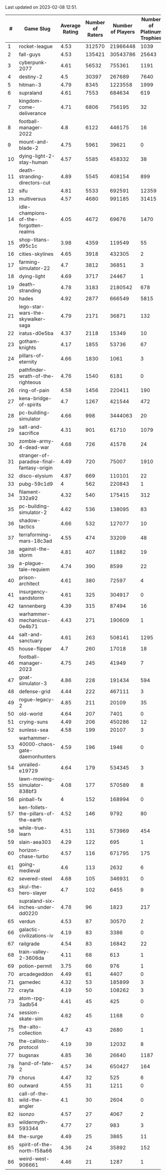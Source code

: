 Last updated on 2023-02-08 12:51.


|#|Game Slug|Average Rating|Number of Raters|Number of Players|Number of Platinum Trophies|Max Rarity (%)|
|---|---|---|---|---|---|---|
|1|rocket-league|4.53|312570|21966448|1039|78|
|2|fall-guys|4.53|135421|30543786|25643|2|
|3|cyberpunk-2077|4.61|56532|755361|1191|66|
|4|destiny-2|4.5|30397|267689|7640|94|
|5|hitman-3|4.79|8345|1223558|1999|47|
|6|supraland|4.61|7553|684634|619|99|
|7|kingdom-come-deliverance|4.71|6806|756195|32|31|
|8|football-manager-2022|4.8|6122|446175|16|49|
|9|mount-and-blade-2|4.75|5961|39621|0|28|
|10|dying-light-2-stay-human|4.57|5585|458332|38|7|
|11|death-stranding-directors-cut|4.89|5545|408154|899|91|
|12|sifu|4.81|5533|692591|12359|97|
|13|multiversus|4.57|4680|991185|31415|75|
|14|idle-champions-of-the-forgotten-realms|4.05|4672|69676|1470|4|
|15|shop-titans-d95c1c|3.98|4359|119549|55|97|
|16|cities-skylines|4.65|3918|432305|2|71|
|17|farming-simulator-22|4.7|3812|36851|3|77|
|18|dying-light|4.69|3717|24467|1|95|
|19|death-stranding|4.78|3183|2180542|678|91|
|20|hades|4.92|2877|666549|5815|89|
|21|lego-star-wars-the-skywalker-saga|4.79|2171|36871|132|97|
|22|iratus-d0e5ba|4.37|2118|15349|10|85|
|23|gotham-knights|4.17|1855|53736|67|27|
|24|pillars-of-eternity|4.66|1830|1061|3|81|
|25|pathfinder-wrath-of-the-righteous|4.76|1540|6181|0|51|
|26|ring-of-pain|4.58|1456|220411|190|96|
|27|kena-bridge-of-spirits|4.7|1267|421544|472|94|
|28|pc-building-simulator|4.66|998|3444063|20|48|
|29|salt-and-sacrifice|4.31|901|61710|1079|91|
|30|zombie-army-4-dead-war|4.68|726|41578|24|67|
|31|stranger-of-paradise-final-fantasy-origin|4.49|720|75007|1910|98|
|32|disco-elysium|4.87|669|110101|22|28|
|33|pubg-59c1d9|4|562|220843|1|74|
|34|filament-332a92|4.32|540|175415|312|93|
|35|pc-building-simulator-2|4.62|536|138095|83|75|
|36|shadow-tactics|4.66|532|127077|10|6|
|37|terraforming-mars-18c3ad|4.55|474|33209|48|43|
|38|against-the-storm|4.81|407|11882|19|39|
|39|a-plague-tale-requiem|4.74|390|8599|22|92|
|40|prison-architect|4.61|380|72597|4|28|
|41|insurgency-sandstorm|4.61|325|304917|0|5|
|42|tannenberg|4.39|315|87494|16|88|
|43|warhammer-mechanicus-0e4b71|4.43|271|190609|1|25|
|44|salt-and-sanctuary|4.61|263|508141|1295|83|
|45|house-flipper|4.7|260|17018|18|94|
|46|football-manager-2023|4.75|245|41949|7|79|
|47|goat-simulator-3|4.86|228|191434|594|92|
|48|defense-grid|4.44|222|467111|3|80|
|49|rogue-legacy-2|4.85|211|20109|35|4|
|50|old-world|4.64|207|7401|0|82|
|51|crying-suns|4.49|206|450286|12|66|
|52|sunless-sea|4.58|199|20107|3|36|
|53|warhammer-40000-chaos-gate-daemonhunters|4.59|196|1946|0|10|
|54|unrailed-e19729|4.64|179|534345|3|10|
|55|lawn-mowing-simulator-838bf3|4.08|177|570589|8|84|
|56|pinball-fx|4|152|168994|0|85|
|57|ken-follets-the-pillars-of-the-earth|4.52|146|9792|80|44|
|58|while-true-learn|4.51|131|573969|454|93|
|59|slain-aea303|4.29|122|695|1|23|
|60|horizon-chase-turbo|4.57|116|671795|175|88|
|61|going-medieval|4.6|113|2632|6|68|
|62|severed-steel|4.68|105|346931|0|19|
|63|skul-the-hero-slayer|4.7|102|6455|9|92|
|64|supraland-six-inches-under-dd0220|4.78|96|1823|217|99|
|65|verdun|4.53|87|30570|2|76|
|66|galactic-civilizations-iv|4.19|83|3386|0|79|
|67|railgrade|4.54|83|16842|22|98|
|68|train-valley-2-3606da|4.11|68|613|1|89|
|69|potion-permit|3.75|66|976|1|98|
|70|arcadegeddon|4.49|61|4407|0|91|
|71|gamedec|4.32|53|185899|3|27|
|72|crayta|4.19|50|108262|3|23|
|73|atom-rpg-3adb54|4.41|45|425|0|98|
|74|session-skate-sim|4.62|45|1168|0|28|
|75|the-alto-collection|4.7|43|2680|1|32|
|76|the-callisto-protocol|4.19|39|12032|8|0.6|
|77|bugsnax|4.85|36|26640|1187|97|
|78|hand-of-fate-2|4.57|34|650427|164|72|
|79|chorus|4.47|32|525|6|87|
|80|outward|4.55|31|1211|0|72|
|81|call-of-the-wild-the-angler|4.1|30|2604|0|65|
|82|isonzo|4.57|27|4067|2|57|
|83|wildermyth-593344|4.77|27|983|3|20|
|84|the-surge|4.49|25|3865|11|94|
|85|spirit-of-the-north-f58a66|4.36|24|35892|152|66|
|86|weird-west-906661|4.46|21|1287|1|86|
